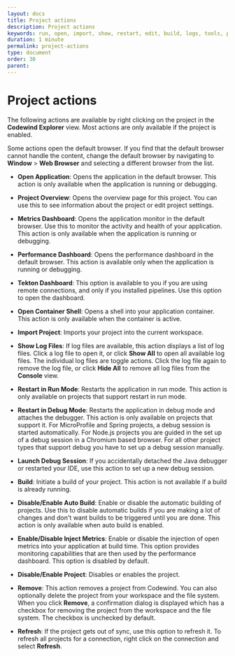 ```yaml
---
layout: docs
title: Project actions
description: Project actions
keywords: run, open, import, show, restart, edit, build, logs, tools, project actions, attach, build, disable, enable, validate, refresh
duration: 1 minute
permalink: project-actions
type: document
order: 30
parent: 
---
```


# Project actions

The following actions are available by right clicking on the project in the **Codewind Explorer** view. Most actions are only available if the project is enabled.

Some actions open the default browser. If you find that the default browser cannot handle the content, change the default browser by navigating to **Window** > **Web Browser** and selecting a different browser from the list.

- **Open Application**: Opens the application in the default browser. This action is only available when the application is running or debugging.
- **Project Overview**: Opens the overview page for this project. You can use this to see information about the project or edit project settings.
- **Metrics Dashboard**: Opens the application monitor in the default browser. Use this to monitor the activity and health of your application. This action is only available when the application is running or debugging.
- **Performance Dashboard**: Opens the performance dashboard in the default browser. This action is available only when the application is running or debugging.
- **Tekton Dashboard**: This option is available to you if you are using remote connections, and only if you installed pipelines. Use this option to open the dashboard.
- **Open Container Shell**: Opens a shell into your application container. This action is only available when the container is active.

- **Import Project**: Imports your project into the current workspace.
- **Show Log Files**: If log files are available, this action displays a list of log files. Click a log file to open it, or click **Show All** to open all available log files. The individual log files are toggle actions. Click the log file again to remove the log file, or click **Hide All** to remove all log files from the **Console** view.

- **Restart in Run Mode**: Restarts the application in run mode. This action is only available on projects that support restart in run mode. 
- **Restart in Debug Mode**: Restarts the application in debug mode and attaches the debugger. This action is only available on projects that support it. For MicroProfile and Spring projects, a debug session is started automatically. For Node.js projects you are guided in the set up of a debug session in a Chromium based browser. For all other project types that support debug you have to set up a debug session manually. 
- **Launch Debug Session**: If you accidentally detached the Java debugger or restarted your IDE, use this action to set up a new debug session.

- **Build**: Initiate a build of your project. This action is not available if a build is already running. 
- **Disable/Enable Auto Build**: Enable or disable the automatic building of projects. Use this to disable automatic builds if you are making a lot of changes and don't want builds to be triggered until you are done. This action is only available when auto build is enabled.
- **Enable/Disable Inject Metrics**: Enable or disable the injection of open metrics into your application at build time. This option provides monitoring capabilities that are then used by the performance dashboard. This option is disabled by default. 

- **Disable/Enable Project**: Disables or enables the project.
- **Remove**: This action removes a project from Codewind. You can also optionally delete the project from your workspace and the file system. When you click **Remove**, a confirmation dialog is displayed which has a checkbox for removing the project from the workspace and the file system. The checkbox is unchecked by default.
- **Refresh**: If the project gets out of sync, use this option to refresh it. To refresh all projects for a connection, right click on the connection and select **Refresh**.

